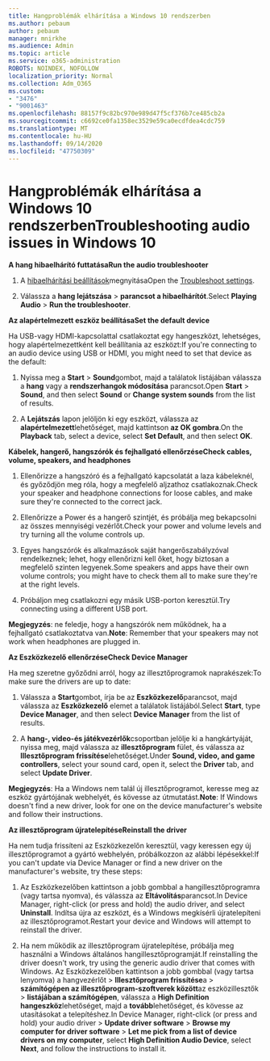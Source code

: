 ```yaml
---
title: Hangproblémák elhárítása a Windows 10 rendszerben
ms.author: pebaum
author: pebaum
manager: mnirkhe
ms.audience: Admin
ms.topic: article
ms.service: o365-administration
ROBOTS: NOINDEX, NOFOLLOW
localization_priority: Normal
ms.collection: Adm_O365
ms.custom:
- "3476"
- "9001463"
ms.openlocfilehash: 88157f9c82bc970e989d47f5cf376b7ce485cb2a
ms.sourcegitcommit: c6692ce0fa1358ec3529e59ca0ecdfdea4cdc759
ms.translationtype: MT
ms.contentlocale: hu-HU
ms.lasthandoff: 09/14/2020
ms.locfileid: "47750309"
---
```

# <a name="troubleshooting-audio-issues-in-windows-10"></a><span data-ttu-id="2c854-102">Hangproblémák elhárítása a Windows 10 rendszerben</span><span class="sxs-lookup"><span data-stu-id="2c854-102">Troubleshooting audio issues in Windows 10</span></span>

<span data-ttu-id="2c854-103">**A hang hibaelhárító futtatása**</span><span class="sxs-lookup"><span data-stu-id="2c854-103">**Run the audio troubleshooter**</span></span>

1.  <span data-ttu-id="2c854-104">A [hibaelhárítási beállítások](ms-settings:troubleshoot)megnyitása</span><span class="sxs-lookup"><span data-stu-id="2c854-104">Open the [Troubleshoot settings](ms-settings:troubleshoot).</span></span>

2.  <span data-ttu-id="2c854-105">Válassza a **hang lejátszása**  >  **parancsot a hibaelhárítót**.</span><span class="sxs-lookup"><span data-stu-id="2c854-105">Select **Playing Audio** > **Run the troubleshooter**.</span></span>

<span data-ttu-id="2c854-106">**Az alapértelmezett eszköz beállítása**</span><span class="sxs-lookup"><span data-stu-id="2c854-106">**Set the default device**</span></span>

<span data-ttu-id="2c854-107">Ha USB-vagy HDMI-kapcsolattal csatlakoztat egy hangeszközt, lehetséges, hogy alapértelmezettként kell beállítania az eszközt:</span><span class="sxs-lookup"><span data-stu-id="2c854-107">If you're connecting to an audio device using USB or HDMI, you might need to set that device as the default:</span></span>

1. <span data-ttu-id="2c854-108">Nyissa meg a **Start**  >  **Sound**gombot, majd a találatok listájában válassza a **hang** vagy a **rendszerhangok módosítása** parancsot.</span><span class="sxs-lookup"><span data-stu-id="2c854-108">Open **Start** > **Sound**, and then select **Sound** or **Change system sounds** from the list of results.</span></span>

2.  <span data-ttu-id="2c854-109">A **Lejátszás** lapon jelöljön ki egy eszközt, válassza az **alapértelmezett**lehetőséget, majd kattintson **az OK gombra**.</span><span class="sxs-lookup"><span data-stu-id="2c854-109">On the **Playback** tab, select a device, select **Set Default**, and then select **OK**.</span></span>

<span data-ttu-id="2c854-110">**Kábelek, hangerő, hangszórók és fejhallgató ellenőrzése**</span><span class="sxs-lookup"><span data-stu-id="2c854-110">**Check cables, volume, speakers, and headphones**</span></span>

1. <span data-ttu-id="2c854-111">Ellenőrizze a hangszóró és a fejhallgató kapcsolatát a laza kábeleknél, és győződjön meg róla, hogy a megfelelő aljzathoz csatlakoznak.</span><span class="sxs-lookup"><span data-stu-id="2c854-111">Check your speaker and headphone connections for loose cables, and make sure they're connected to the correct jack.</span></span>

2. <span data-ttu-id="2c854-112">Ellenőrizze a Power és a hangerő szintjét, és próbálja meg bekapcsolni az összes mennyiségi vezérlőt.</span><span class="sxs-lookup"><span data-stu-id="2c854-112">Check your power and volume levels and try turning all the volume controls up.</span></span>

3. <span data-ttu-id="2c854-113">Egyes hangszórók és alkalmazások saját hangerőszabályzóval rendelkeznek; lehet, hogy ellenőrizni kell őket, hogy biztosan a megfelelő szinten legyenek.</span><span class="sxs-lookup"><span data-stu-id="2c854-113">Some speakers and apps have their own volume controls; you might have to check them all to make sure they're at the right levels.</span></span>

4. <span data-ttu-id="2c854-114">Próbáljon meg csatlakozni egy másik USB-porton keresztül.</span><span class="sxs-lookup"><span data-stu-id="2c854-114">Try connecting using a different USB port.</span></span>

<span data-ttu-id="2c854-115">**Megjegyzés**: ne feledje, hogy a hangszórók nem működnek, ha a fejhallgató csatlakoztatva van.</span><span class="sxs-lookup"><span data-stu-id="2c854-115">**Note**: Remember that your speakers may not work when headphones are plugged in.</span></span>

<span data-ttu-id="2c854-116">**Az Eszközkezelő ellenőrzése**</span><span class="sxs-lookup"><span data-stu-id="2c854-116">**Check Device Manager**</span></span>

<span data-ttu-id="2c854-117">Ha meg szeretne győződni arról, hogy az illesztőprogramok naprakészek:</span><span class="sxs-lookup"><span data-stu-id="2c854-117">To make sure the drivers are up to date:</span></span>

1. <span data-ttu-id="2c854-118">Válassza a **Start**gombot, írja be az **Eszközkezelő**parancsot, majd válassza az **Eszközkezelő** elemet a találatok listájából.</span><span class="sxs-lookup"><span data-stu-id="2c854-118">Select **Start**, type **Device Manager**, and then select **Device Manager** from the list of results.</span></span>

2. <span data-ttu-id="2c854-119">A **hang-, video-és játékvezérlők**csoportban jelölje ki a hangkártyáját, nyissa meg, majd válassza az **illesztőprogram** fület, és válassza az **Illesztőprogram frissítése**lehetőséget.</span><span class="sxs-lookup"><span data-stu-id="2c854-119">Under **Sound, video, and game controllers**, select your sound card, open it, select the **Driver** tab, and select **Update Driver**.</span></span>

<span data-ttu-id="2c854-120">**Megjegyzés**: Ha a Windows nem talál új illesztőprogramot, keresse meg az eszköz gyártójának webhelyét, és kövesse az útmutatást.</span><span class="sxs-lookup"><span data-stu-id="2c854-120">**Note**: If Windows doesn't find a new driver, look for one on the device manufacturer's website and follow their instructions.</span></span>

<span data-ttu-id="2c854-121">**Az illesztőprogram újratelepítése**</span><span class="sxs-lookup"><span data-stu-id="2c854-121">**Reinstall the driver**</span></span>

<span data-ttu-id="2c854-122">Ha nem tudja frissíteni az Eszközkezelőn keresztül, vagy keressen egy új illesztőprogramot a gyártó webhelyén, próbálkozzon az alábbi lépésekkel:</span><span class="sxs-lookup"><span data-stu-id="2c854-122">If you can't update via Device Manager or find a new driver on the manufacturer's website, try these steps:</span></span>

1. <span data-ttu-id="2c854-123">Az Eszközkezelőben kattintson a jobb gombbal a hangillesztőprogramra (vagy tartsa nyomva), és válassza az **Eltávolítás**parancsot.</span><span class="sxs-lookup"><span data-stu-id="2c854-123">In Device Manager, right-click (or press and hold) the audio driver, and select **Uninstall**.</span></span> <span data-ttu-id="2c854-124">Indítsa újra az eszközt, és a Windows megkísérli újratelepíteni az illesztőprogramot.</span><span class="sxs-lookup"><span data-stu-id="2c854-124">Restart your device and Windows will attempt to reinstall the driver.</span></span>

2. <span data-ttu-id="2c854-125">Ha nem működik az illesztőprogram újratelepítése, próbálja meg használni a Windows általános hangillesztőprogramját.</span><span class="sxs-lookup"><span data-stu-id="2c854-125">If reinstalling the driver doesn't work, try using the generic audio driver that comes with Windows.</span></span> <span data-ttu-id="2c854-126">Az Eszközkezelőben kattintson a jobb gombbal (vagy tartsa lenyomva) a hangvezérlőt > **Illesztőprogram frissítése**a  >  **számítógépen az illesztőprogram-szoftverek között**az eszközillesztők  >  **listájában a számítógépen**, válassza a **High Definition hangeszköz**lehetőséget, majd a **tovább**lehetőséget, és kövesse az utasításokat a telepítéshez.</span><span class="sxs-lookup"><span data-stu-id="2c854-126">In Device Manager, right-click (or press and hold) your audio driver > **Update driver software** > **Browse my computer for driver software** > **Let me pick from a list of device drivers on my computer**, select **High Definition Audio Device**, select **Next**, and follow the instructions to install it.</span></span>
